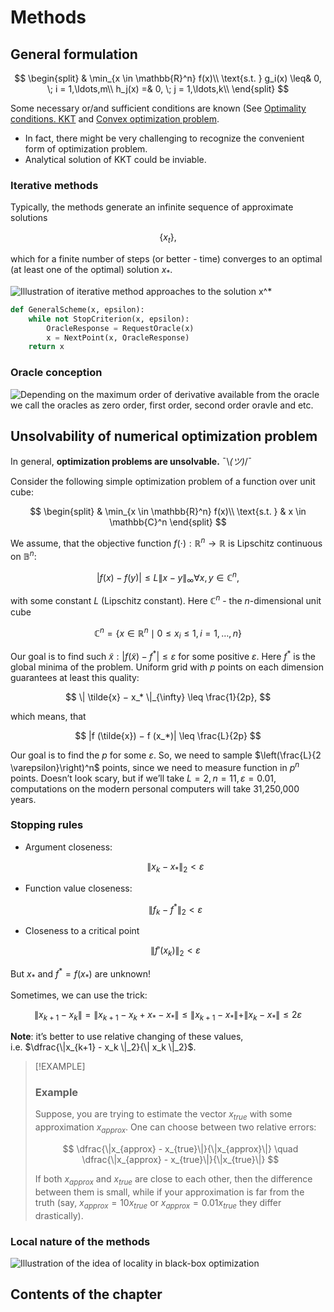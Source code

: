# Methods


## General formulation

$$
\begin{split}
& \min_{x \in \mathbb{R}^n} f(x)\\
\text{s.t. }  g_i(x) \leq& 0, \; i = 1,\ldots,m\\
 h_j(x) =& 0, \; j = 1,\ldots,k\\
\end{split}
$$

Some necessary or/and sufficient conditions are known (See [Optimality
conditions. KKT](../theory/Optimality.md) and [Convex optimization
problem](../theory/Convex_optimization_problem.md).

- In fact, there might be very challenging to recognize the convenient
  form of optimization problem.
- Analytical solution of KKT could be inviable.

### Iterative methods

Typically, the methods generate an infinite sequence of approximate
solutions

$$
\{x_t\},
$$

which for a finite number of steps (or better - time) converges to an
optimal (at least one of the optimal) solution $x_*$.

![Illustration of iterative method approaches to the solution
$x^*$](iterative.svg)

``` python
def GeneralScheme(x, epsilon):
    while not StopCriterion(x, epsilon):
        OracleResponse = RequestOracle(x)
        x = NextPoint(x, OracleResponse)
    return x
```

### Oracle conception

![Depending on the maximum order of derivative available from the oracle
we call the oracles as zero order, first order, second order oravle and
etc.](./oracle.svg)

## Unsolvability of numerical optimization problem

In general, **optimization problems are unsolvable.** ¯\\*(ツ)*/¯

Consider the following simple optimization problem of a function over
unit cube:

$$
\begin{split}
& \min_{x \in \mathbb{R}^n} f(x)\\
\text{s.t. } &  x \in \mathbb{C}^n
\end{split}
$$

We assume, that the objective function
$f (\cdot) : \mathbb{R}^n \to \mathbb{R}$ is Lipschitz continuous on
$\mathbb{B}^n$:

$$
| f (x) − f (y) | \leq L \| x − y \|_{\infty} \forall x,y \in \mathbb{C}^n,
$$

with some constant $L$ (Lipschitz constant). Here $\mathbb{C}^n$ - the
$n$-dimensional unit cube

$$
\mathbb{C}^n = \{x \in \mathbb{R}^n \mid 0 \leq x_i \leq 1, i = 1, \ldots, n\}
$$

Our goal is to find such
$\tilde{x}: \vert f(\tilde{x}) - f^*\vert \leq \varepsilon$ for some
positive $\varepsilon$. Here $f^*$ is the global minima of the problem.
Uniform grid with $p$ points on each dimension guarantees at least this
quality:

$$
\| \tilde{x} − x_* \|_{\infty} \leq \frac{1}{2p},
$$

which means, that

$$
|f (\tilde{x}) − f (x_*)| \leq \frac{L}{2p}
$$

Our goal is to find the $p$ for some $\varepsilon$. So, we need to
sample $\left(\frac{L}{2 \varepsilon}\right)^n$ points, since we need to
measure function in $p^n$ points. Doesn’t look scary, but if we’ll take
$L = 2, n = 11, \varepsilon = 0.01$, computations on the modern personal
computers will take 31,250,000 years.

### Stopping rules

- Argument closeness:

  $$
    \| x_k - x_*  \|_2 < \varepsilon
    $$

- Function value closeness:

  $$
    \| f_k - f^* \|_2 < \varepsilon
    $$

- Closeness to a critical point

  $$
    \| f'(x_k) \|_2 < \varepsilon
    $$

But $x_*$ and $f^* = f(x_*)$ are unknown!

Sometimes, we can use the trick:

$$
\|x_{k+1} - x_k \| = \|x_{k+1} - x_k + x_* - x_* \| \leq \|x_{k+1} - x_* \| + \| x_k - x_* \| \leq 2\varepsilon
$$

**Note**: it’s better to use relative changing of these values,
i.e. $\dfrac{\|x_{k+1} - x_k \|_2}{\| x_k \|_2}$.

> [!EXAMPLE]
>
> ### Example
>
> <div>
>
> <div class="callout-example">
>
> Suppose, you are trying to estimate the vector $x_{true}$ with some
> approximation $x_{approx}$. One can choose between two relative
> errors:
>
> $$
> \dfrac{\|x_{approx} - x_{true}\|}{\|x_{approx}\|} \quad \dfrac{\|x_{approx} - x_{true}\|}{\|x_{true}\|}
> $$
>
> If both $x_{approx}$ and $x_{true}$ are close to each other, then the
> difference between them is small, while if your approximation is far
> from the truth (say, $x_{approx} = 10x_{true}$ or
> $x_{approx} = 0.01 x_{true}$ they differ drastically).
>
> </div>
>
> </div>

### Local nature of the methods

![Illustration of the idea of locality in black-box
optimization](globallocal.png)

## Contents of the chapter

<div id="methods">

</div>
